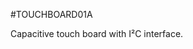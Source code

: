 <!--- PrjInfo ---> <!--- Please remove this line after manually editing --->
<!--- 00a56be08b96043df9e37d6aff7b6990 --->
<!--- Created:20170112-18:22: ---> 
<!--- Author:Mlab: ---> 
<!--- AuthorEmail:mlab@mlab.cz: ---> 
<!--- Tags:imported: ---> 
<!--- Ust:[End]: ---> 
<!--- Name:TOUCHBOARD01A: --->
#TOUCHBOARD01A 
<!--- LongName --->

<!--- ELongName ---> 

<!--- Lead --->
Capacitive touch board with I²C interface.
<!--- ELead ---> 


​
​
<!--- Description --->
<!--- EDescription --->
<!--- Content --->
<!--- EContent --->
            